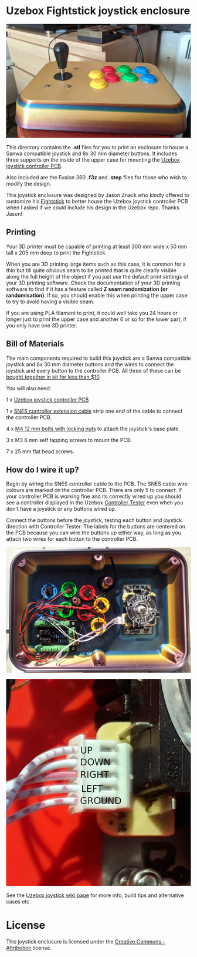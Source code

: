 # Uzebox Fightstick joystick enclosure

![Uzebox joystick photo](Uzebox-joystick-V4.jpg)

This directory contains the **.stl** files for you to print an enclosure to house a Sanwa compatible joystick and 8x 30 mm diameter buttons. It includes three supports on the inside of the upper case for mounting the [Uzebox joystick controller PCB](https://github.com/Uzebox/uzebox/tree/master/schematics/Joystick/V1.5).

Also included are the Fusion 360 **.f3z** and **.step** files for those who wish to modify the design.

This joystick enclosure was designed by Jason Znack who kindly offered to customize his [Fightstick](https://www.thingiverse.com/thing:5132706) to better house the Uzebox joystick controller PCB when I asked if we could include his design in the Uzebox repo. Thanks Jason!

## Printing

Your 3D printer must be capable of printing at least 300 mm wide x 50 mm tall x 205 mm deep to print the Fightstick.

When you are 3D printing large items such as this case, it is common for a thin but till quite obvious seam to be printed that is quite clearly visible along the full height of the object if you just use the default print settings of your 3D printing software. Check the documentation of your 3D printing software to find if it has a feature called **Z seam randomization (or randomisation)**. If so, you should enable this when printing the upper case to try to avoid having a visible seam.

If you are using PLA filament to print, it could well take you 24 hours or longer just to print the upper case and another 6 or so for the lower part, if you only have one 3D printer.

## Bill of Materials

The main components required to build this joystick are a Sanwa compatible joystick and 8x 30 mm diameter buttons and the wires to connect the joystick and every button to the controller PCB. All three of these can be [bought together in kit for less than $10](https://vi.aliexpress.com/item/1005007982022398.html).

You will also need:

1 x [Uzebox joystick controller PCB](https://github.com/Uzebox/uzebox/tree/master/schematics/Joystick/V1.5)

1 x [SNES controller extension cable](https://www.aliexpress.com/item/4000023893179.html) strip one end of the cable to connect the controller PCB.

4 x [M4 12 mm bolts with locking nuts](https://www.aliexpress.com/item/1005007813468077.html) to attach the joystick's base plate.

3 x M3 6 mm self tapping screws to mount the PCB.

7 x 25 mm flat head screws.

## How do I wire it up?

Begin by wiring the SNES controller cable to the PCB. The SNES cable wire colours are marked on the controller PCB. There are only 5 to connect. If your controller PCB is working fine and its correctly wired up you should see a controller displayed in the Uzebox [Controller Tester](https://uzebox.org/wiki/Controller_Tester) even when you don't have a joystick or any buttons wired up.

Connect the buttons before the joystick, testing each button and joystick direction with Controller Tester. The labels for the buttons are centered on the PCB because you can wire the buttons up either way, as long as you attach two wires for each button to the controller PCB.


![Uzebox joystick and buttons wiring](Uzebox-joystick-sanwa-wiring.jpg)

![Uzebox joystick wiring](Uzebox-joystick-sanwa-wiring-labels.jpg)

See the [Uzebox joystick wiki page](https://uzebox.org/wiki/Joystick) for more info, build tips and alternative cases etc.

# License

This joystick enclosure is licensed under the [Creative Commons - Attribution](https://creativecommons.org/licenses/by/4.0/) license.
